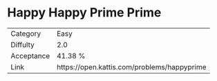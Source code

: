 # Happy Happy Prime Prime

<table>
    <tr>
        <td>Category</td>
        <td>Easy</td>
    </tr>
    <tr>
        <td>Diffulty</td>
        <td>2.0</td>
    </tr>
    <tr>
        <td>Acceptance</td>
        <td>41.38 %</td>
    </tr>
    <tr>
        <td>Link</td>
        <td>https://open.kattis.com/problems/happyprime</td>
    </tr>
</table>